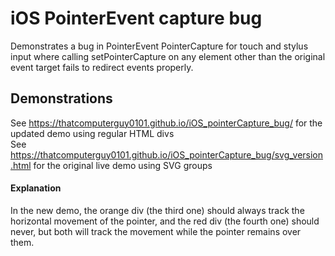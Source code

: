 # iOS PointerEvent capture bug

Demonstrates a bug in PointerEvent PointerCapture for touch and stylus input where calling setPointerCapture on any element other than the original event target fails to redirect events properly.

## Demonstrations

See https://thatcomputerguy0101.github.io/iOS_pointerCapture_bug/ for the updated demo using regular HTML divs  
See https://thatcomputerguy0101.github.io/iOS_pointerCapture_bug/svg_version.html for the original live demo using SVG groups

#### Explanation

In the new demo, the orange div (the third one) should always track the horizontal movement of the pointer, and the red div (the fourth one) should never, but both will track the movement while the pointer remains over them.
